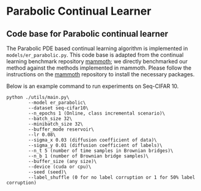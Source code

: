 # Parabolic Continual Learner
## Code base for Parabolic continual learner

The Parabolic PDE based continual learning algorithm is implemented in ```models/er_parabolic.py```. This code base is adapted from the continual learning benchmark repository [mammoth](https://github.com/aimagelab/mammoth); we directly benchmarked our method against the methods implemented in mammoth. Please follow the instructions on the [mammoth](https://github.com/aimagelab/mammoth) repository to install the necessary packages. 

Below is an example command to run experiments on Seq-CIFAR 10.      
```
python ./utils/main.py\
        --model er_parabolic\
        --dataset seq-cifar10\
        --n_epochs 1 (Online, class incremental scenario)\
        --batch_size 32\
        --minibatch_size 32\
        --buffer_mode reservoir\
        --lr 0.08\
        --sigma_x 0.03 (diffusion coefficient of data)\
        --sigma_y 0.01 (diffusion coefficient of labels)\
        --n_t 5 (number of time samples in Brownian bridges)\
        --n_b 1 (number of Brownian bridge samples)\
        --buffer_size (any size)\
        --device (cuda or cpu)\
        --seed (seed)\
        --label_shuffle (0 for no label corruption or 1 for 50% label corruption)
```
